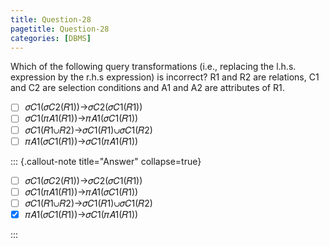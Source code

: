 ```yaml
---
title: Question-28
pagetitle: Question-28
categories: [DBMS]
---
```


Which of the following query transformations (i.e., replacing the l.h.s. expression by the r.h.s expression) is incorrect? R1 and R2 are relations, C1 and C2 are selection conditions and A1 and A2 are attributes of R1.

- [ ] 𝜎𝐶1(𝜎𝐶2(𝑅1))→𝜎𝐶2(𝜎𝐶1(𝑅1))  
- [ ] 𝜎𝐶1(𝜋𝐴1(𝑅1))→𝜋𝐴1(𝜎𝐶1(𝑅1))  
- [ ] 𝜎𝐶1(𝑅1∪𝑅2)→𝜎𝐶1(𝑅1)∪𝜎𝐶1(𝑅2)  
- [ ] 𝜋𝐴1(𝜎𝐶1(𝑅1))→𝜎𝐶1(𝜋𝐴1(𝑅1))

::: {.callout-note title="Answer" collapse=true}

- [ ] 𝜎𝐶1(𝜎𝐶2(𝑅1))→𝜎𝐶2(𝜎𝐶1(𝑅1))  
- [ ] 𝜎𝐶1(𝜋𝐴1(𝑅1))→𝜋𝐴1(𝜎𝐶1(𝑅1))  
- [ ] 𝜎𝐶1(𝑅1∪𝑅2)→𝜎𝐶1(𝑅1)∪𝜎𝐶1(𝑅2)  
- [x] 𝜋𝐴1(𝜎𝐶1(𝑅1))→𝜎𝐶1(𝜋𝐴1(𝑅1))

:::